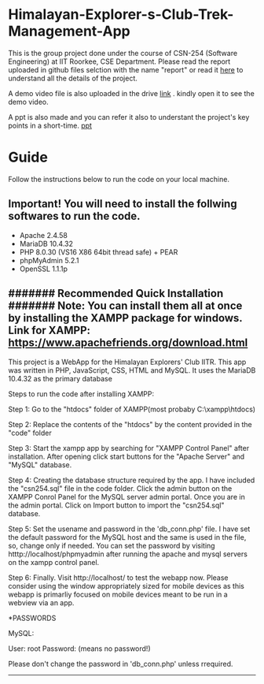 # Himalayan-Explorer-s-Club-Trek-Management-App

This is the group project done under the course of CSN-254 (Software Engineering)  at IIT Roorkee, CSE Department.
Please read the report uploaded in github files selction with the name "report" or read it [here](https://drive.google.com/file/d/1OfLKfJO6OITE5B4cWU1vQm_M0pLfqLuj/view?usp=sharing) to understand all the details of the project.

A demo video file is also uploaded in the drive [link](https://drive.google.com/drive/folders/1cFKTbcN87-D7HiXQXoceqXT0lJhbqNa5?usp=sharing) . kindly open it to see the demo video.

A ppt is also made and you can refer it also to understant the project's key points in a short-time. [ppt](https://docs.google.com/presentation/d/1aYOfpP75mV3NBpSzMJMShHfdNytlawEN/edit?usp=sharing&ouid=107927476449505555117&rtpof=true&sd=true)


# Guide
Follow the instructions below to run the code on your local machine.

Important! You will need to install the follwing softwares to run the code.
-----------------------------------------------------------------------------------
  + Apache 2.4.58
  + MariaDB 10.4.32
  + PHP 8.0.30 (VS16 X86 64bit thread safe) + PEAR
  + phpMyAdmin 5.2.1
  + OpenSSL 1.1.1p

####### Recommended Quick Installation #######
Note: You can install them all at once by installing the XAMPP package for windows.
Link for XAMPP: https://www.apachefriends.org/download.html
------------------------------------------------------------------------------------

This project is a WebApp for the Himalayan Explorers' Club IITR.
This app was written in PHP, JavaScript, CSS, HTML and MySQL.
It uses the MariaDB 10.4.32 as the primary database

Steps to run the code after installing XAMPP:

Step 1: Go to the "htdocs" folder of XAMPP(most probaby C:\xampp\htdocs)

Step 2: Replace the contents of the "htdocs" by the content provided in the "code" folder

Step 3: Start the xampp app by searching for "XAMPP Control Panel" after installation. After opening click start buttons for the "Apache Server" and "MySQL" database.

Step 4: Creating the database structure required by the app. I have included the "csn254.sql" file in the code folder. Click the admin button on the XAMPP Conrol Panel for the MySQL server 	admin portal. Once you are in the admin portal. Click on Import button to import the "csn254.sql" database.

Step 5: Set the usename and password in the 'db_conn.php' file. I have set the default password for the MySQL host and the same is used in the file, so, change only if 	needed. You can set the password by visiting htttp://localhost/phpmyadmin after running the apache and mysql servers on the xampp control panel.

Step 6: Finally. Visit http://localhost/ to test the webapp now. Please consider using the window appropriately sized for mobile devices as this webapp is primarliy 	focused on mobile devices meant to be run in a webview via an app.


*PASSWORDS

MySQL:

   User: root
   Password:
   (means no password!)

Please don't change the password in 'db_conn.php' unless rrequired.

---------------------------------------------------------------------------------
